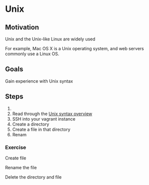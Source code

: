 # Unix

## Motivation

Unix and the Unix-like Linux are widely used

For example, Mac OS X is a Unix operating system, and web servers commonly use a Linux OS.


## Goals

Gain experience with Unix syntax


## Steps

1. 
1. Read through the [Unix syntax overview](appendix/unix.md)
2. SSH into your vagrant instance
3. Create a directory
4. Create a file in that directory
5. Renam


### Exercise



Create file

Rename the file

Delete the directory and file